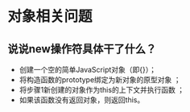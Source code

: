 # 对象相关问题

## 说说new操作符具体干了什么？

- 创建一个空的简单JavaScript对象（即{}）；
- 将构造函数的prototype绑定为新对象的原型对象 ；
- 将步骤1新创建的对象作为this的上下文并执行函数 ；
- 如果该函数没有返回对象，则返回this。
